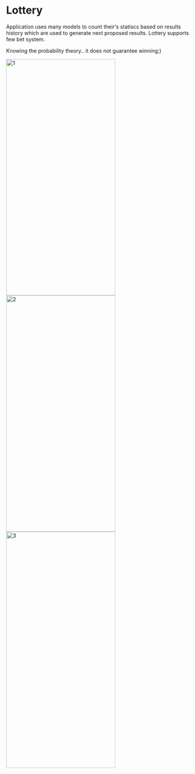 # Lottery

Application uses many models to count their's statiscs based on results history which are used to generate next proposed results. Lottery supports few bet system.

Knowing the probability theory.. it does not guarantee winning;)

<img width="295" height="639" alt="1" src="https://github.com/user-attachments/assets/a19977ec-a1f7-44c5-96c3-9a60e089d6ec" />
<img width="295" height="639" alt="2" src="https://github.com/user-attachments/assets/f3fc1f78-80af-4884-8545-1bce85f09537" />
<img width="295" height="639" alt="3" src="https://github.com/user-attachments/assets/6b162206-2b7f-48ef-8664-c5f5031a6fe4" />
